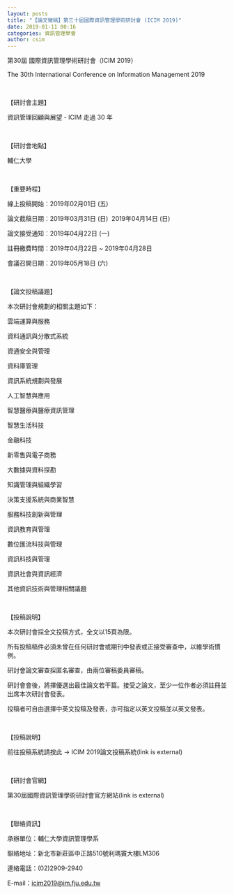 ```yaml
---
layout: posts
title: "【論文徵稿】第三十屆國際資訊管理學術研討會 (ICIM 2019)"
date: 2019-01-11 00:16
categories: 資訊管理學會
author: csim
---
```




第30屆 國際資訊管理學術研討會（ICIM 2019）

The 30th International Conference on Information Management 2019



 

【研討會主題】

資訊管理回顧與展望 - ICIM 走過 30 年

 

【研討會地點】

輔仁大學



 

【重要時程】

線上投稿開始︰2019年02月01日 (五)

論文截稿日期︰2019年03月31日 (日)  2019年04月14日 (日)

論文接受通知︰2019年04月22日 (一)

註冊繳費時間︰2019年04月22日 ~ 2019年04月28日

會議召開日期︰2019年05月18日 (六)



 

【論文投稿議題】

本次研討會規劃的相關主題如下：

雲端運算與服務

資料通訊與分散式系統

資通安全與管理

資料庫管理

資訊系統規劃與發展

人工智慧與應用

智慧醫療與醫療資訊管理

智慧生活科技

金融科技

新零售與電子商務

大數據與資料探勘

知識管理與組織學習

決策支援系統與商業智慧

服務科技創新與管理

資訊教育與管理

數位匯流科技與管理

資訊科技與管理

資訊社會與資訊經濟

其他資訊技術與管理相關議題

 

【投稿說明】

本次研討會採全文投稿方式，全文以15頁為限。

所有投稿稿件必須未曾在任何研討會或期刊中發表或正接受審查中，以維學術慣例。

研討會論文審查採匿名審查，由兩位審稿委員審稿。

研討會會後，將擇優選出最佳論文若干篇。接受之論文，至少一位作者必須註冊並出席本次研討會發表。

投稿者可自由選擇中英文投稿及發表，亦可指定以英文投稿並以英文發表。

 

【投稿說明】

前往投稿系統請按此 -> ICIM 2019論文投稿系統(link is external)



 

【研討會官網】             

第30屆國際資訊管理學術研討會官方網站(link is external)



 

【聯絡資訊】             

承辦單位：輔仁大學資訊管理學系                     

聯絡地址：新北市新莊區中正路510號利瑪竇大樓LM306         

連絡電話：(02)2909-2940

E-mail：icim2019@im.fju.edu.tw
